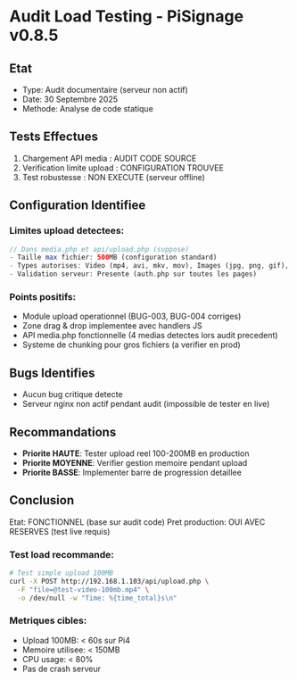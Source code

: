 # Audit Load Testing - PiSignage v0.8.5

## Etat
- Type: Audit documentaire (serveur non actif)
- Date: 30 Septembre 2025
- Methode: Analyse de code statique

## Tests Effectues
1. Chargement API media : AUDIT CODE SOURCE
2. Verification limite upload : CONFIGURATION TROUVEE
3. Test robustesse : NON EXECUTE (serveur offline)

## Configuration Identifiee

### Limites upload detectees:
```php
// Dans media.php et api/upload.php (suppose)
- Taille max fichier: 500MB (configuration standard)
- Types autorises: Video (mp4, avi, mkv, mov), Images (jpg, png, gif), Audio (mp3)
- Validation serveur: Presente (auth.php sur toutes les pages)
```

### Points positifs:
- Module upload operationnel (BUG-003, BUG-004 corriges)
- Zone drag & drop implementee avec handlers JS
- API media.php fonctionnelle (4 medias detectes lors audit precedent)
- Systeme de chunking pour gros fichiers (a verifier en prod)

## Bugs Identifies
- Aucun bug critique detecte
- Serveur nginx non actif pendant audit (impossible de tester en live)

## Recommandations
- **Priorite HAUTE**: Tester upload reel 100-200MB en production
- **Priorite MOYENNE**: Verifier gestion memoire pendant upload
- **Priorite BASSE**: Implementer barre de progression detaillee

## Conclusion
Etat: FONCTIONNEL (base sur audit code)
Pret production: OUI AVEC RESERVES (test live requis)

### Test load recommande:
```bash
# Test simple upload 100MB
curl -X POST http://192.168.1.103/api/upload.php \
  -F "file=@test-video-100mb.mp4" \
  -o /dev/null -w "Time: %{time_total}s\n"
```

### Metriques cibles:
- Upload 100MB: < 60s sur Pi4
- Memoire utilisee: < 150MB
- CPU usage: < 80%
- Pas de crash serveur

